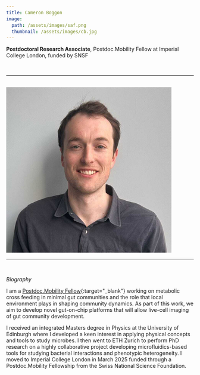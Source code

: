 ```yaml
---
title: Cameron Boggon
image: 
  path: /assets/images/saf.png 
  thumbnail: /assets/images/cb.jpg
---
```


**Postdoctoral Research Associate**, Postdoc.Mobility Fellow at Imperial College London, funded by SNSF

<br>

***

<br>


<img src ="/assets/images/cb.jpg" width="444" heigth="444">


<br>

***

<br>


*Biography*

I am a [Postdoc.Mobility Fellow](https://www.snf.ch/en/XIZpfY3iVS5KRRoD/funding/careers/postdoc-mobility){:target="_blank"} working on metabolic cross feeding in minimal gut communities and the role that local environment plays in shaping community dynamics. As part of this work, we aim to develop novel gut-on-chip platforms that will allow live-cell imaging of gut community development.

I received an integrated Masters degree in Physics at the University of Edinburgh where I developed a keen interest in applying physical concepts and tools to study microbes. I then went to ETH Zurich to perform PhD research on a highly collaborative project developing microfluidics-based tools for studying bacterial interactions and phenotypic heterogeneity. I moved to Imperial College London in March 2025 funded through a Postdoc.Mobility Fellowship from the Swiss National Science Foundation. 

